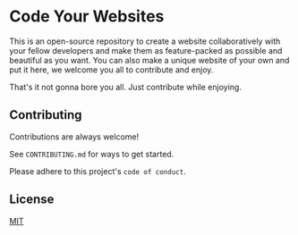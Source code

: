 # Code Your Websites

This is an open-source repository to create a website collaboratively with your fellow developers and make them as feature-packed as possible and beautiful as you want.
You can also make a unique website of your own and put it here, we welcome you all to contribute and enjoy.

That's it not gonna bore you all. Just contribute while enjoying.

## Contributing

Contributions are always welcome!

See `CONTRIBUTING.md` for ways to get started.

Please adhere to this project's `code of conduct`.

## License

[MIT](https://choosealicense.com/licenses/mit/)
